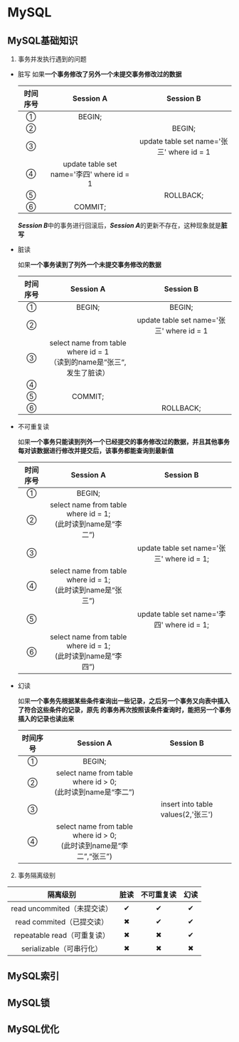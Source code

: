 # MySQL

## MySQL基础知识
1. 事务并发执行遇到的问题
- 脏写
  如果**一个事务修改了另外一个未提交事务修改过的数据**

  | 时间序号 |                 Session A                 |                 Session B                 |
  | :------: | :---------------------------------------: | :---------------------------------------: |
  |    ①     |                  BEGIN;                   |                                           |
  |    ②     |                                           |                  BEGIN;                   |
  |    ③     |                                           | update table set name='张三' where id = 1 |
  |    ④     | update table set name='李四' where id = 1 |                                           |
  |    ⑤     |                                           |                 ROLLBACK;                 |
  |    ⑥     |                  COMMIT;                  |                                           |
  
  ***Session B***中的事务进行回滚后，***Session A***的更新不存在，这种现象就是**脏写**
  
- 脏读

  如果**一个事务读到了列外一个未提交事务修改的数据**

  | 时间序号 |                          Session A                           |                 Session B                 |
  | :------: | :----------------------------------------------------------: | :---------------------------------------: |
  |    ①     |                            BEGIN;                            |                  BEGIN;                   |
  |    ②     |                                                              | update table set name='张三' where id = 1 |
  |    ③     | select name from table where id = 1<br />（读到的name是“张三“,发生了脏读） |                                           |
  |    ④     |                                                              |                                           |
  |    ⑤     |                           COMMIT;                            |                                           |
  |    ⑥     |                                                              |                 ROLLBACK;                 |

  

- 不可重复读

  如果**一个事务只能读到列外一个已经提交的事务修改过的数据，并且其他事务每对该数据进行修改并提交后，该事务都能查询到最新值**

  | 时间序号 |                          Session A                           |                 Session B                  |
  | :------: | :----------------------------------------------------------: | :----------------------------------------: |
  |    ①     |                            BEGIN;                            |                                            |
  |    ②     | select name from table where id = 1;<br />(此时读到name是“李二”) |                                            |
  |    ③     |                                                              | update table set name='张三' where id = 1; |
  |    ④     | select name from table where id = 1;<br />(此时读到name是“张三”) |                                            |
  |    ⑤     |                                                              | update table set name='李四' where id = 1; |
  |    ⑥     | select name from table where id = 1;<br />(此时读到name是“李四”) |                                            |

- 幻读

  如果**一个事务先根据某些条件查询出一些记录，之后另一个事务又向表中插入了符合这些条件的记录，原先 的事务再次按照该条件查询时，能把另一个事务插入的记录也读出来**

  | 时间序号 |                          Session A                           |             Session B              |
  | :------: | :----------------------------------------------------------: | :--------------------------------: |
  |    ①     |                            BEGIN;                            |                                    |
  |    ②     | select name from table where id > 0;<br /> (此时读到name是“李二”) |                                    |
  |    ③     |                                                              | insert into table values(2,'张三') |
  |    ④     | select name from table where id > 0;<br /> (此时读到name是“李二”,“张三”) |                                    |
2. 事务隔离级别

| 隔离级别 | 脏读 | 不可重复读 | 幻读 |
| :-----: | :----: | :-----: | :----: |
|read uncommited（未提交读）|&#x2714;|&#x2714;|&#x2714;|
|read commited（已提交读）|&#x2716;|&#x2714;|&#x2714;|
|repeatable read（可重复读）| &#x2716;|&#x2716;|&#x2714;|
|serializable（可串行化）|&#x2716;|&#x2716;|&#x2716;|
## MySQL索引
## MySQL锁
## MySQL优化